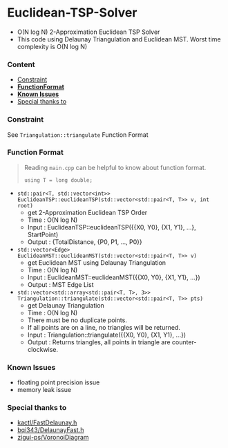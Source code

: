 # Euclidean-TSP-Solver

* O(N log N) 2-Approximation Euclidean TSP Solver
* This code using Delaunay Triangulation and Euclidean MST. Worst time complexity is O(N log N)

### Content
* [Constraint](https://github.com/justiceHui/Euclidean_TSP_Solver#constraint)
* **[FunctionFormat](https://github.com/justiceHui/Euclidean_TSP_Solver#function-format)**
* **[Known Issues](https://github.com/justiceHui/Euclidean_TSP_Solver#known-issues)**
* [Special thanks to](https://github.com/justiceHui/Euclidean_TSP_Solver#special-thanks-to)

### Constraint
See `Triangulation::triangulate` Function Format

### Function Format
> Reading `main.cpp` can be helpful to know about function format.
>
> `using T = long double;`

* `std::pair<T, std::vector<int>> EuclideanTSP::euclideanTSP(std::vector<std::pair<T, T>> v, int root)`
    * get 2-Approximation Euclidean TSP Order
    * Time : O(N log N)
    * Input : EuclideanTSP::euclideanTSP({{X0, Y0}, {X1, Y1}, ...}, StartPoint)
    * Output : {TotalDistance, {P0, P1, ..., P0}}
* `std::vector<Edge> EuclideanMST::euclideanMST(std::vector<std::pair<T, T>> v)`
    * get Euclidean MST using Delaunay Triangulation
    * Time : O(N log N)
    * Input : EuclideanMST::euclideanMST({{X0, Y0}, {X1, Y1}, ...})
    * Output : MST Edge List
* `std::vector<std::array<std::pair<T, T>, 3>> Triangulation::triangulate(std::vector<std::pair<T, T>> pts)`
    * get Delaunay Triangulation
    * Time : O(N log N)
    * There must be no duplicate points.
    * If all points are on a line, no triangles will be returned.
    * Input : Triangulation::triangulate({{X0, Y0}, {X1, Y1}, ...})
    * Output : Returns triangles, all points in triangle are counter-clockwise.

### Known Issues
* floating point precision issue
* memory leak issue

### Special thanks to
* [kactl/FastDelaunay.h](https://github.com/kth-competitive-programming/kactl/blob/master/content/geometry/FastDelaunay.h)
* [bqi343/DelaunayFast.h](https://github.com/bqi343/USACO/blob/master/Implementations/content/geometry%20(13)/Misc/DelaunayFast.h)
* [zigui-ps/VoronoiDiagram](https://github.com/zigui-ps/VoronoiDiagram)
